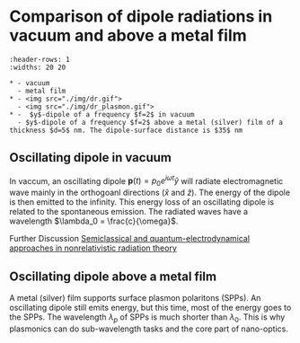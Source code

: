 # Comparison of dipole radiations in vacuum and above a metal film 

```{list-table} Dipole radiation and launching plasmon. Simulation with [Meep units](https://meep.readthedocs.io/en/latest/Introduction/#units-in-meep).
:header-rows: 1
:widths: 20 20

* - vacuum
  - metal film
* - <img src="./img/dr.gif">
  - <img src="./img/dr_plasmon.gif"> 
* -  $y$-dipole of a frequency $f=2$ in vacuum
  - $y$-dipole of a frequency $f=2$ above a metal (silver) film of a thickness $d=5$ nm. The dipole-surface distance is $35$ nm
```
## Oscillating dipole in vacuum 

In vaccum, an oscillating dipole $\mathbf{p}(t)  = p_0 e^{i\omega t} \hat{y}$ will radiate electromagnetic wave mainly in the orthogoanl directions ($\hat{x}$ and $\hat{z}$). The energy of the dipole is then emitted to the infinity. This energy loss of an oscillating dipole is related to the spontaneous emission. The radiated waves have a wavelength $\lambda_0 = \frac{c}{\omega}$.

Further Discussion
[Semiclassical and quantum-electrodynamical approaches in nonrelativistic radiation theory](https://doi.org/10.1016/0370-1573(76)90037-5)

## Oscillating dipole above a metal film

A metal (silver) film supports surface plasmon polaritons (SPPs). An oscillating dipole still emits energy, but 
this time, most of the energy goes to the SPPs. The wavelength $\lambda_p$ of SPPs is much shorter than $\lambda_0$. This is why plasmonics can do sub-wavelength tasks and the core part of nano-optics.   

